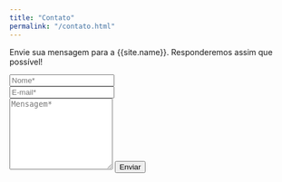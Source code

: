 ```yaml
---
title: "Contato"
permalink: "/contato.html"
---
```


<form action="https://formspree.io/f/xoqygevr" method="POST">    
<p class="mb-4">Envie sua mensagem para a {{site.name}}. Responderemos assim que possível!</p>
<div class="form-group row">
<div class="col-md-6">
<input class="form-control" type="text" name="name" placeholder="Nome*" required>
</div>
<div class="col-md-6">
<input class="form-control" type="email" name="_replyto" placeholder="E-mail*" required>
</div>
</div>
<textarea rows="8" class="form-control mb-3" name="message" placeholder="Mensagem*" required></textarea>    
<input class="btn btn-secondary" type="submit" value="Enviar">
</form>
